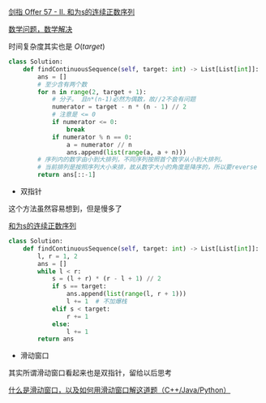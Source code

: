 [剑指 Offer 57 - II. 和为s的连续正数序列](https://leetcode-cn.com/problems/he-wei-sde-lian-xu-zheng-shu-xu-lie-lcof/)

[数学问题，数学解决](https://leetcode-cn.com/problems/he-wei-sde-lian-xu-zheng-shu-xu-lie-lcof/solution/shu-xue-wen-ti-shu-xue-jie-jue-by-erik_chen/)

时间复杂度其实也是 $O(target)$

```python
class Solution:
    def findContinuousSequence(self, target: int) -> List[List[int]]:
        ans = []
        # 至少含有两个数
        for n in range(2, target + 1):
            # 分子。 且n*(n-1)必然为偶数，故//2不会有问题
            numerator = target - n * (n - 1) // 2
            # 注意是 <= 0
            if numerator <= 0:
                break
            if numerator % n == 0:
                a = numerator // n
                ans.append(list(range(a, a + n)))
        # 序列内的数字由小到大排列，不同序列按照首个数字从小到大排列。
        # 当前排列是按照序列大小来排，故从数字大小的角度是降序的，所以要reverse
        return ans[::-1]
```

- 双指针

这个方法虽然容易想到，但是慢多了

[和为s的连续正数序列](https://leetcode-cn.com/problems/he-wei-sde-lian-xu-zheng-shu-xu-lie-lcof/solution/mian-shi-ti-57-ii-he-wei-sde-lian-xu-zheng-shu-x-2/)

```python
class Solution:
    def findContinuousSequence(self, target: int) -> List[List[int]]:
        l, r = 1, 2
        ans = []
        while l < r:
            s = (l + r) * (r - l + 1) // 2
            if s == target:
                ans.append(list(range(l, r + 1)))
                l += 1  # 不加爆栈
            elif s < target:
                r += 1
            else:
                l += 1
        return ans
```

- 滑动窗口

其实所谓滑动窗口看起来也是双指针，留给以后思考

[什么是滑动窗口，以及如何用滑动窗口解这道题（C++/Java/Python）](https://leetcode-cn.com/problems/he-wei-sde-lian-xu-zheng-shu-xu-lie-lcof/solution/shi-yao-shi-hua-dong-chuang-kou-yi-ji-ru-he-yong-h/)